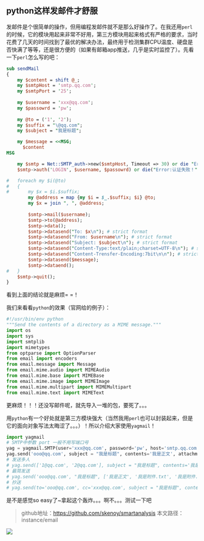 ## python这样发邮件才舒服

发邮件是个很简单的操作，但用编程发邮件就不是那么好操作了。在我还用`perl`的时候，它的模块用起来非常不好用，第三方模块用起来格式有严格的要求，当时花费了几天的时间找到了最优的解决办法，最终用于检测集群CPU温度、硬盘是否快满了等等，还是很方便的（如果有邮箱app推送，几乎是实时监控了）。先看一下`perl`怎么写的吧：
```perl
sub sendMail
{
	my $content = shift @_;
	my $smtpHost = 'smtp.qq.com';
	my $smtpPort = '25';
	 
	my $username = 'xxx@qq.com';
	my $passowrd = 'pw';
	 
	my @to = ('1', '2');
	my $suffix = "\@qq.com";
	my $subject = "我是标题";

	my $message = <<MSG;
      $content
MSG

	my $smtp = Net::SMTP_auth->new($smtpHost, Timeout => 30) or die "Error:连接到$smtpHost失败！";
	$smtp->auth('LOGIN', $username, $passowrd) or die("Error:认证失败！");

#	foreach my $i(@to)
#	{
#		my $x = $i.$suffix;
		my @address = map {my $i = $_.$suffix; $i} @to;
		my $x = join ", ", @address;
		
		$smtp->mail($username);
		$smtp->to(@address);
		$smtp->data();
		$smtp->datasend("To: $x\n"); # strict format
		$smtp->datasend("From: $username\n"); # strict format
		$smtp->datasend("Subject: $subject\n"); # strict format
		$smtp->datasend("Content-Type:text/plain;charset=UTF-8\n"); # strict format
		$smtp->datasend("Content-Trensfer-Encoding:7bit\n\n"); # strict format
		$smtp->datasend($message);
		$smtp->dataend();
#	}
	$smtp->quit();
}
```

看到上面的结论就是麻烦= =！

我们来看看`python`的效果（官网给的例子）：
```python
#!/usr/bin/env python
"""Send the contents of a directory as a MIME message."""
import os
import sys
import smtplib
import mimetypes
from optparse import OptionParser
from email import encoders
from email.message import Message
from email.mime.audio import MIMEAudio
from email.mime.base import MIMEBase
from email.mime.image import MIMEImage
from email.mime.multipart import MIMEMultipart
from email.mime.text import MIMEText
```

更麻烦！！！还没写邮件呢，就先导入一堆的包，要死了。。。

用`python`有一个好处就是第三方模块强大（当然我用`perl`也可以封装起来，但是它的面向对象写法太晦涩了。。。）！所以介绍大家使用`yagmail`！
```python
import yagmail
# SMTP中参数 port 一般不用写端口号
yag = yagmail.SMTP(user='xxx@qq.com', password='pw', host='smtp.qq.com')
yag.send('ooo@qq.com', subject = "我是标题", contents='我是正文', attachments=['我是附件.txt', '我是附件.jpg'])
# 发送多人
# yag.send(['1@qq.com', '2@qq.com'], subject = "我是标题", contents='我是正文', attachments=['我是附件.txt', '我是附件.jpg'])
# 最简发送
# yag.send('ooo@qq.com', "我是标题", ['我是正文', '我是附件.txt', '我是附件.jpg'])
# 抄送
# yag.send(to='ooo@qq.com', cc='xxx@qq.com', subject = "我是标题", contents='我是正文')
```

是不是感觉so easy了~拿起这个轰炸。。。啊不。。。测试一下吧

> github地址：https://github.com/skenoy/smartanalysis
> 本文路径：instance/email


![](https://mmbiz.qpic.cn/mmbiz_png/mYJibSOraq9pLEwFgUObcImwB175s3Nm5eXowgRhE68Nq10K66oBpHiblP6L9XicpeKs9vqUp6NqrYoypNqP37rTA/0?wx_fmt=png)
